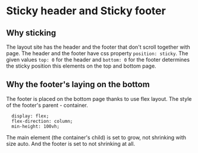 # Sticky header and Sticky footer

## Why sticking
The layout site has the header and the footer that don't scroll together with page.
The header and the footer have css property `position: sticky`.
The given values `top: 0` for the header and `bottom: 0` for the footer determines the sticky position this elements on the top and bottom page.

## Why the footer's laying on the bottom
The footer is placed on the bottom page thanks to use flex layout.
The style of the footer's parent - container.
```
  display: flex;
  flex-direction: column;
  min-height: 100vh;
```
The main element (the container's child) is set to grow, not shrinking with size auto.
And the footer is set to not shrinking at all.